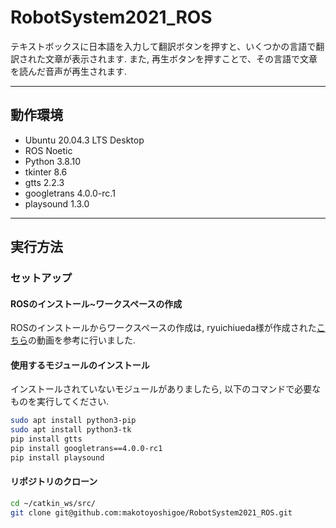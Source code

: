 # RobotSystem2021_ROS
テキストボックスに日本語を入力して翻訳ボタンを押すと、いくつかの言語で翻訳された文章が表示されます. また, 再生ボタンを押すことで、その言語で文章を読んだ音声が再生されます. 

---

## 動作環境
- Ubuntu 20.04.3 LTS Desktop
- ROS Noetic
- Python 3.8.10
- tkinter 8.6
- gtts 2.2.3
- googletrans 4.0.0-rc.1
- playsound 1.3.0

---

## 実行方法
### セットアップ
#### ROSのインストール~ワークスペースの作成
ROSのインストールからワークスペースの作成は, ryuichiueda様が作成された[こちら](https://www.youtube.com/watch?v=PL85Pw_zQH0)の動画を参考に行いました. 
#### 使用するモジュールのインストール
インストールされていないモジュールがありましたら, 以下のコマンドで必要なものを実行してください. 
```sh
sudo apt install python3-pip
sudo apt install python3-tk
pip install gtts
pip install googletrans==4.0.0-rc1
pip install playsound
```
#### リポジトリのクローン
```sh
cd ~/catkin_ws/src/
git clone git@github.com:makotoyoshigoe/RobotSystem2021_ROS.git
```
